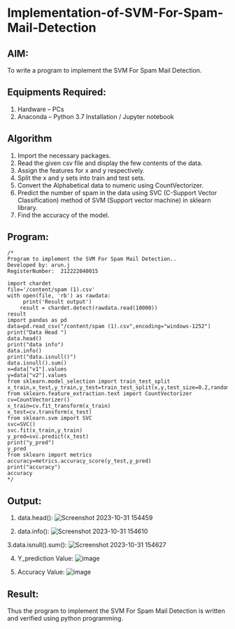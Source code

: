 # Implementation-of-SVM-For-Spam-Mail-Detection
## AIM:
To write a program to implement the SVM For Spam Mail Detection.
## Equipments Required:
1. Hardware – PCs
2. Anaconda – Python 3.7 Installation / Jupyter notebook

## Algorithm

1. Import the necessary packages.
2. Read the given csv file and display the few contents of the data.
3. Assign the features for x and y respectively.
4. Split the x and y sets into train and test sets.
5. Convert the Alphabetical data to numeric using CountVectorizer.
6. Predict the number of spam in the data using SVC (C-Support Vector Classification) method of SVM (Support vector machine) in sklearn library.
7. Find the accuracy of the model.


## Program:
```
/*
Program to implement the SVM For Spam Mail Detection..
Developed by: arun.j
RegisterNumber:  212222040015

import chardet
file='/content/spam (1).csv'
with open(file, 'rb') as rawdata:
     print('Result output')
    result = chardet.detect(rawdata.read(10000))
result
import pandas as pd
data=pd.read_csv("/content/spam (1).csv",encoding="windows-1252")
print("Data Head ")
data.head()
print("data info")
data.info()
print("data.isnull()")
data.isnull().sum()
x=data["v1"].values
y=data["v2"].values
from sklearn.model_selection import train_test_split
x_train,x_test,y_train,y_test=train_test_split(x,y,test_size=0.2,random_state=0)
from sklearn.feature_extraction.text import CountVectorizer 
cv=CountVectorizer()
x_train=cv.fit_transform(x_train)
x_test=cv.transform(x_test)
from sklearn.svm import SVC
svc=SVC()
svc.fit(x_train,y_train)
y_pred=svc.predict(x_test)
print("y_pred")
y_pred
from sklearn import metrics
accuracy=metrics.accuracy_score(y_test,y_pred)
print("accuracy")
accuracy
*/
```

## Output:

1. data.head():
![Screenshot 2023-10-31 154459](https://github.com/arun1111j/Implementation-of-SVM-For-Spam-Mail-Detection/assets/128461833/968d89bc-0906-4928-a115-637da7c115d1)

2. data.info():
![Screenshot 2023-10-31 154610](https://github.com/arun1111j/Implementation-of-SVM-For-Spam-Mail-Detection/assets/128461833/3838a508-d25a-408f-ae70-5ce4155403ee)


3.data.isnull().sum():
![Screenshot 2023-10-31 154627](https://github.com/arun1111j/Implementation-of-SVM-For-Spam-Mail-Detection/assets/128461833/726443d4-9135-4aeb-b3c6-6d988525e73f)


4. Y_prediction Value:
![image](https://github.com/arun1111j/Implementation-of-SVM-For-Spam-Mail-Detection/assets/128461833/8b76ea17-c8b5-45f2-a312-15744521b4f7)


5. Accuracy Value:
![image](https://github.com/arun1111j/Implementation-of-SVM-For-Spam-Mail-Detection/assets/128461833/9c10b30f-cc21-4146-8134-a19b63ed41f0)




## Result:
Thus the program to implement the SVM For Spam Mail Detection is written and verified using python programming.
